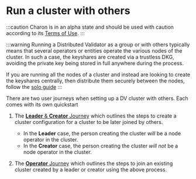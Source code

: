 # Run a cluster with others

:::caution
Charon is in an alpha state and should be used with caution according to its [Terms of Use](https://obol.tech/terms.pdf).
:::

:::warning
Running a Distributed Validator as a group or with others typically means that several operators or entities operate the various nodes of the cluster. In such a case, the keyshares are created  via a trustless DKG, avoiding the private key being stored in full anywhere during the process.

If you are running all the nodes of a cluster and instead are looking to create the keyshares centrally, then distribute them securely between the nodes, follow the [solo guide](docs/int/quickstart/quickstart-alone.md) 
:::

There are two user journeys when setting up a DV cluster with others. Each comes with its own quickstart

1. The [**Leader** & **Creator** Journey](./group/quickstart-group-leader-creator) which outlines the steps to create a cluster configuration for a cluster to be later joined by others. 
    - In the **Leader** case, the person creating the cluster *will* be a node operator in the cluster. 
    - In the **Creator** case, the person creating the cluster *will not* be a node operator in the cluster.

2. The [**Operator** Journey](./group/quickstart-group-operator) which outlines the steps to join an existing cluster created by a leader or creator using the above process.
